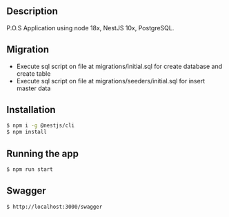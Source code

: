 ## Description

P.O.S Application using node 18x, NestJS 10x, PostgreSQL.

## Migration
* Execute sql script on file at migrations/initial.sql for create database and create table
* Execute sql script on file at migrations/seeders/initial.sql for insert master data



## Installation

```bash
$ npm i -g @nestjs/cli
$ npm install
```

## Running the app

```bash
$ npm run start
```

## Swagger
```bash
$ http://localhost:3000/swagger
```


